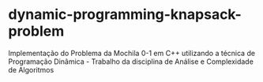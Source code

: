# dynamic-programming-knapsack-problem
Implementação do Problema da Mochila 0-1 em C++ utilizando a técnica de Programação Dinâmica - Trabalho da disciplina de Análise e Complexidade de Algoritmos
